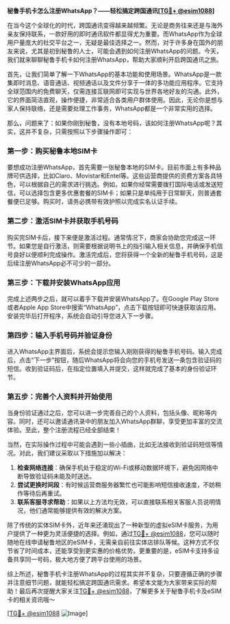 **秘鲁手机卡怎么注册WhatsApp？——轻松搞定跨国通讯[[TG💪+ @esim1088](https://t.me/s/esim1088)]**

在当今这个全球化的时代，跨国通讯变得越来越频繁。无论是商务往来还是与海外亲友保持联系，一款好用的即时通讯软件都显得尤为重要。而WhatsApp作为全球用户量庞大的社交平台之一，无疑是最佳选择之一。然而，对于许多身在国外的朋友来说，尤其是初到秘鲁的人士，可能会遇到如何注册WhatsApp的问题。今天，我们就来聊聊秘鲁手机卡如何注册WhatsApp，帮助大家顺利开启跨国通讯之旅。

首先，让我们简单了解一下WhatsApp的基本功能和使用场景。WhatsApp是一款集即时消息、语音通话、视频通话以及文件分享于一体的多功能应用程序。它支持全球范围内的免费聊天，仅需连接互联网即可实现与世界各地好友的沟通。此外，它的界面简洁直观，操作便捷，非常适合各类用户群体使用。因此，无论你是想与家人保持联络，还是需要处理工作事务，WhatsApp都是一个非常实用的选择。

那么，问题来了：如果你刚到秘鲁，没有本地号码，该如何注册WhatsApp呢？其实，这并不复杂，只需按照以下步骤操作即可：

### 第一步：购买秘鲁本地SIM卡

要想成功注册WhatsApp，首先需要一张秘鲁本地的SIM卡。目前市面上有多种品牌可供选择，比如Claro、Movistar和Entel等。这些运营商提供的资费方案各具特色，可以根据自己的需求进行挑选。例如，如果你经常需要拨打国际电话或发送短信，可以选择包含更多优惠套餐的SIM卡；如果只是单纯用于日常聊天，则普通套餐便已足够。购买时，请务必携带有效护照以完成实名认证手续。

### 第二步：激活SIM卡并获取手机号码

购买完SIM卡后，接下来便是激活过程。通常情况下，商家会协助您完成这一环节。如果您是自行激活，则需要根据说明书上的指引输入相关信息，并确保手机信号良好以便顺利完成操作。激活完成后，您将获得一个全新的秘鲁手机号码，这是后续注册WhatsApp必不可少的一部分。

### 第三步：下载并安装WhatsApp应用

完成上述两步之后，就可以着手下载并安装WhatsApp了。在Google Play Store或者Apple App Store中搜索“WhatsApp”，点击下载按钮即可快速获取该应用。安装完毕后打开程序，系统会自动引导您进入下一步骤。

### 第四步：输入手机号码并验证身份

进入WhatsApp主界面后，系统会提示您输入刚刚获得的秘鲁手机号码。输入完成后，点击“下一步”按钮，随后WhatsApp将会向您的手机号发送一条包含验证码的短信。收到验证码后，在指定位置填入并提交，这样就完成了基本的身份验证环节。

### 第五步：完善个人资料并开始使用

当身份验证通过之后，您可以进一步完善自己的个人资料，包括头像、昵称等内容。同时，还可以邀请通讯录中的朋友加入WhatsApp群聊，享受更加丰富的交流体验。至此，整个注册流程已经全部结束！

当然，在实际操作过程中可能会遇到一些小插曲，比如无法接收到验证码短信等情况。对此，我们建议采取以下措施加以解决：

1. **检查网络连接**：确保手机处于稳定的Wi-Fi或移动数据环境下，避免因网络中断导致验证码未能及时送达。
2. **尝试更换时间段**：有时候运营商服务器繁忙也可能影响短信接收速度，不妨稍作等待后再重试。
3. **联系客服寻求帮助**：如果以上方法均无效，可以直接联系相关客服人员说明情况，他们通常能够提供有效的解决方案。

除了传统的实体SIM卡外，近年来还涌现出了一种新型的虚拟eSIM卡服务，为用户提供了一种更为灵活便捷的选择。例如，通过[TG💪+ @esim1088](https://t.me/s/esim1088)，您可以随时随地在线申请秘鲁地区的eSIM卡，无需亲自前往实体店排队等候。这种方式不仅节省了时间成本，还能享受到更实惠的价格优势。更重要的是，eSIM卡支持多设备共享同一号码，极大地方便了跨平台使用的场景。

综上所述，秘鲁手机卡注册WhatsApp的过程其实并不复杂，只要遵循正确的步骤并注意细节问题，就能轻松搞定跨国通讯需求。希望本文能为大家带来实际的帮助！最后再次提醒大家关注[TG💪+ @esim1088](https://t.me/s/esim1088)，了解更多关于秘鲁手机卡及eSIM卡的相关资讯哦～ 

[[TG💪+ @esim1088](https://t.me/s/esim1088) ![Image](https://i.postimg.cc/4NQfJmqS/Snipaste-2025-05-13-00-14-12.png)]